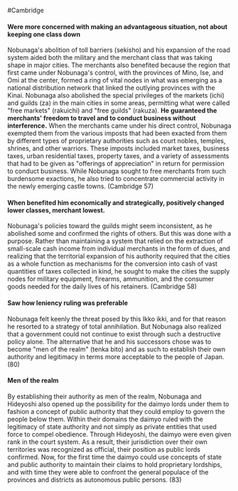 
#Cambridge 
#### Were more concerned with making an advantageous situation, not about keeping one class down
Nobunaga's abolition of toll barriers (sekisho) and his expansion of the road system aided both the military and the merchant class that was taking shape in major cities. The merchants also benefited because the region that first came under Nobunaga's control, with the provinces of Mino, Ise, and Omi at the center, formed a ring of vital nodes in what was emerging as a national distribution network that linked the outlying provinces with the Kinai. Nobunaga also abolished the special privileges of the markets (ichi) and guilds (za) in the main cities in some areas, permitting what were called "free markets" (rakuichi) and "free guilds" (rakuza). **He guaranteed the merchants' freedom to travel and to conduct business without interference.** When the merchants came under his direct control, Nobunaga exempted them from the various imposts that had been exacted from them by different types of proprietary authorities such as court nobles, temples, shrines, and other warriors. These imposts included market taxes, business taxes, urban residential taxes, property taxes, and a variety of assessments that had to be given as "offerings of appreciation" in return for permission to conduct business. While Nobunaga sought to free merchants from such burdensome exactions, he also tried to concentrate commercial activity in the newly emerging castle towns. (Cambridge 57)


#### When benefited him economically and strategically, positively changed lower classes, merchant lowest.
Nobunaga's policies toward the guilds might seem inconsistent, as he abolished some and confirmed the rights of others. But this was done with a purpose. Rather than maintaining a system that relied on the extraction of small-scale cash income from individual merchants in the form of dues, and realizing that the territorial expansion of his authority required that the cities as a whole function as mechanisms for the conversion into cash of vast quantities of taxes collected in kind, he sought to make the cities the supply nodes for military equipment, firearms, ammunition, and the consumer goods needed for the daily lives of his retainers. (Cambridge 58)

#### Saw how leniency ruling was preferable
Nobunaga felt keenly the threat posed by this Ikko ikki, and for that reason he resorted to a strategy of total annihilation. But Nobunaga also realized that a government could not continue to exist through such a destructive policy alone. The alternative that he and his successors chose was to become "men of the realm" (tenka bito) and as such to establish their own authority and legitimacy in terms more acceptable to the people of Japan. (80)

#### Men of the realm
By establishing their authority as men of the realm, Nobunaga and Hideyoshi also opened up the possibility for the daimyo lords under them to fashion a concept of public authority that they could employ to govern the people below them. Within their domains the daimyo ruled with the legitimacy of state authority and not simply as private entities that used force to compel obedience. Through Hideyoshi, the daimyo were even given rank in the court system. As a result, their jurisdiction over their own territories was recognized as official, their position as public lords confirmed. Now, for the first time the daimyo could use concepts of state and public authority to maintain their claims to hold proprietary lordships, and with time they were able to confront the general populace of the provinces and districts as autonomous public persons. (83)
